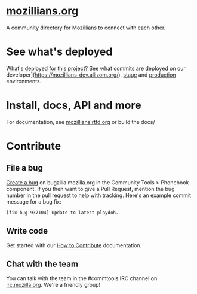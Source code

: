 [mozillians.org](https://mozillians.org)
========

A community directory for Mozillians to connect with each other.

See what's deployed
=======
[What's deployed for this project?](http://mzl.la/mozillians-deployed) See what commits are deployed on our developer](https://mozillians-dev.allizom.org/), [stage](https://mozillians-dev.allizom.org/) and [production](http://mozillians.org/) environments.

Install, docs, API and more
=======
For documentation, see [mozillians.rtfd.org](http://mozillians.readthedocs.org/) or build the docs/

Contribute
=======

File a bug
------
[Create a bug](https://bugzilla.mozilla.org/enter_bug.cgi?product=Community%20Tools&component=Phonebook) on bugzilla.mozilla.org in the Community Tools > Phonebook component. If you then want to give a Pull Request, mention the bug number in the pull request to help with tracking. Here's an example commit message for a bug fix:
```
[fix bug 937104] Update to latest playdoh.
```

Write code
------
Get started with our [How to Contribute](http://mozillians.readthedocs.org/en/latest/contribute.html) documentation.

Chat with the team
------
You can talk with the team in the #commtools IRC channel on [irc.mozilla.org](http://irc.mozilla.org/). We're a friendly group!
